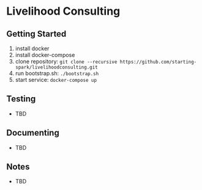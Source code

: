 # Livelihood Consulting

Getting Started
---------------
1. install docker
2. install docker-compose
3. clone repository: `git clone --recursive https://github.com/starting-spark/livelihoodconsulting.git`
4. run bootstrap.sh: `./bootstrap.sh`
5. start service: `docker-compose up`

Testing
-------
* TBD

Documenting
-----------
* TBD

Notes
-----
* TBD
